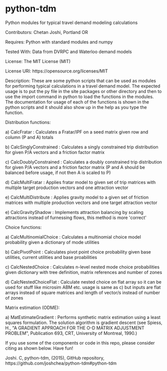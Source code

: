# python-tdm
Python modules for typical travel demand modeling calculations
<p class=MsoNormal>Contributors: Chetan Joshi, Portland OR</p>

<p class=MsoNormal>Requires: Python with standard modules and numpy</p>

<p class=MsoNormal>Tested With: Data from DVRPC and Waterloo demand models</p>

<p class=MsoNormal>License: The MIT License (MIT)</p>

<p class=MsoNormal>License URI: https://opensource.org/licenses/MIT</p>

<p class=MsoNormal>Description: These are some python scripts that can be used
as modules for performing typical calculations in a travel demand model. The
expected usage is to put the py file in the site packages or other directory
and then to use the import command in python to load the functions in the
modules. The documentation for usage of each of the functions is shown in the
python scripts and it should also show up in the help as you type the function.</p>

<p class=MsoNormal>Distribution functions:</p>

<p class=MsoNormal>a) CalcFratar : Calculates a Fratar/IPF on a seed matrix
given row and column (P and A) totals</p>

<p class=MsoNormal>b) CalcSinglyConstrained : Calculates a singly constrained
trip distribution for given P/A vectors and a friction factor matrix</p>

<p class=MsoNormal>c) CalcDoublyConstrained : Calculates a doubly constrained
trip distribution for given P/A vectors and a friction factor matrix (P and A
should be balanced before usage, if not then A is scaled to P)</p>

<p class=MsoNormal>d) CalcMultiFratar : Applies fratar model to given set of
trip matrices with multiple target production vectors and one attraction vector</p>

<p class=MsoNormal>e) CalcMultiDistribute : Applies gravity model to a given
set of friction matrices with multiple production vectors and one target
attraction vector</p>

<p class=MsoNormal>e) CalcGravityShadow : Implements attraction balancing by scaling attractions instead of furnessing flows, this method is more 'correct'</p>

<p class=MsoNormal>Choice functions:</p>

<p class=MsoNormal>a) CalcMultinomialChoice : Calculates a multinomial choice
model probability given a dictionary of mode utilities </p>

<p class=MsoNormal>b) CalcPivotPoint : Calculates pivot point choice
probability given base utilities, current utilities and base proabilities</p>

<p class=MsoNormal>c) CalcNestedChoice : Calculates n-level nested mode choice
probabilities given dictionary with tree definition, matrix references and
number of zones</p>

<p class=MsoNormal>d) CalcNestedChoiceFlat : Calculate nested choice on
flat array so it can be used for stuff like microsim ABM etc. usage is same as c) 
but inputs are flat arrays instead of square matrices and length of vector/s instead of 
number of zones</p>

<p class=MsoNormal>Matrix estimation (ODME):</p>

<p class=MsoNormal>a) MatEstimateGradient : Performs synthetic matrix estimation using a least squares formulation. The solution algorithm is gradient descent (see Spiess, H., "A GRADIENT APPROACH FOR THE O-D MATRIX ADJUSTMENT PROBLEM", Publication 693, CRT, University of Montreal, 1990.) </p>

<p class=MsoNormal>If you use some of the components or code in this repo, please consider citing as shown below. Have fun!</p>

<p class=MsoNormal>Joshi. C, python-tdm, (2015), GitHub repository, https://github.com/joshchea/python-tdm#python-tdm</p>
